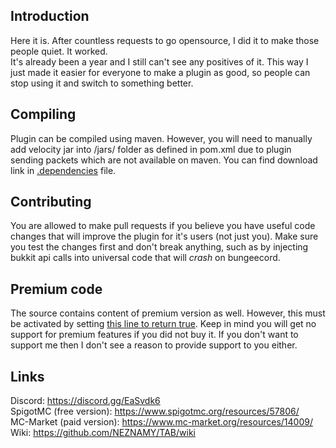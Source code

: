 ## Introduction  
Here it is. After countless requests to go opensource, I did it to make those people quiet. It worked.  
It's already been a year and I still can't see any positives of it. This way I just made it easier for everyone to make a plugin as good, so people can stop using it and switch to something better. 
  
  
## Compiling
Plugin can be compiled using maven. However, you will need to manually add velocity jar into /jars/ folder as defined in pom.xml due to plugin sending packets which are not available on maven. You can find download link in [.dependencies](https://github.com/NEZNAMY/TAB/blob/master/.dependencies) file.
  
  
## Contributing
You are allowed to make pull requests if you believe you have useful code changes that will improve the plugin for it's users (not just you). Make sure you test the changes first and don't break anything, such as by injecting bukkit api calls into universal code that will *crash* on bungeecord.  
  
  
## Premium code
The source contains content of premium version as well. However, this must be activated by setting [this line to return true](https://github.com/NEZNAMY/TAB/blob/master/src/main/java/me/neznamy/tab/premium/Premium.java#L22). Keep in mind you will get no support for premium features if you did not buy it. If you don't want to support me then I don't see a reason to provide support to you either.  
  
  
## Links
Discord: https://discord.gg/EaSvdk6  
SpigotMC (free version): https://www.spigotmc.org/resources/57806/  
MC-Market (paid version): https://www.mc-market.org/resources/14009/  
Wiki: https://github.com/NEZNAMY/TAB/wiki  

